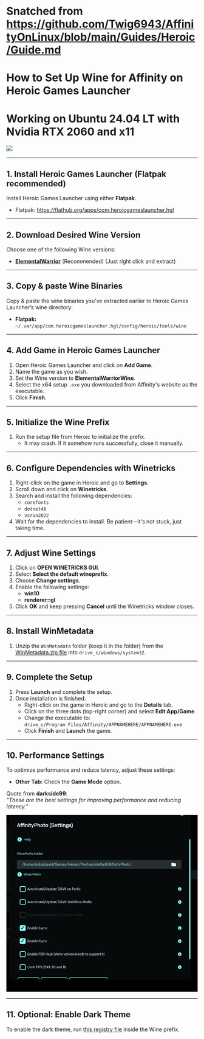 # Snatched from https://github.com/Twig6943/AffinityOnLinux/blob/main/Guides/Heroic/Guide.md

# How to Set Up Wine for Affinity on Heroic Games Launcher
# Working on Ubuntu 24.04 LT with Nvidia RTX 2060 and x11

<img src="/Twig6943/AffinityOnLinux/blob/main/Assets/NewLogos/AffinityHGL.png" width="400"/>

---
## 1. Install Heroic Games Launcher (Flatpak recommended)

Install Heroic Games Launcher using either **Flatpak**.

- Flatpak: https://flathub.org/apps/com.heroicgameslauncher.hgl
---

## 2. Download Desired Wine Version

Choose one of the following Wine versions:

- [**ElementalWarrior**](https://github.com/Twig6943/wine/releases) (Recommended) (Just right click and extract)

---

## 3. Copy & paste Wine Binaries

Copy & paste the wine binaries you've extracted earlier to Heroic Games Launcher’s wine directory:

- **Flatpak:** `~/.var/app/com.heroicgameslauncher.hgl/config/heroic/tools/wine`

---

## 4. Add Game in Heroic Games Launcher

1. Open Heroic Games Launcher and click on **Add Game**.
2. Name the game as you wish.
3. Set the Wine version to **ElementalWarriorWine**.
4. Select the x64 setup `.exe` you downloaded from Affinity's website as the executable.
5. Click **Finish**.

---

## 5. Initialize the Wine Prefix

1. Run the setup file from Heroic to initialize the prefix.
   - It may crash. If it somehow runs successfully, close it manually.

---

## 6. Configure Dependencies with Winetricks

1. Right-click on the game in Heroic and go to **Settings**.
2. Scroll down and click on **Winetricks**.
3. Search and install the following dependencies:
    - `corefonts`
    - `dotnet48`
    - `vcrun2022`
4. Wait for the dependencies to install. Be patient—it's not stuck, just taking time.

---

## 7. Adjust Wine Settings

1. Click on **OPEN WINETRICKS GUI**.
2. Select **Select the default wineprefix**.
3. Choose **Change settings**.
4. Enable the following settings:
    - **win10**
    - **renderer=gl**
5. Click **OK** and keep pressing **Cancel** until the Winetricks window closes.

---

## 8. Install WinMetadata

1. Unzip the `WinMetadata` folder (keep it in the folder) from the [WinMetadata.zip file](https://archive.org/download/win-metadata/WinMetadata.zip) into `drive_c/windows/system32`.

---

## 9. Complete the Setup

1. Press **Launch** and complete the setup.
2. Once installation is finished:
    - Right-click on the game in Heroic and go to the **Details** tab.
    - Click on the three dots (top-right corner) and select **Edit App/Game**.
    - Change the executable to:  
      `drive_c/Program Files/Affinity/APPNAMEHERE/APPNAMEHERE.exe`
    - Click **Finish** and **Launch** the game.

---

## 10. Performance Settings

To optimize performance and reduce latency, adjust these settings:

- **Other Tab:** Check the **Game Mode** option.

Quote from **darkside99**:  
*"These are the best settings for improving performance and reducing latency."*

![Performance.png](./Performance.png)

---

## 11. Optional: Enable Dark Theme

To enable the dark theme, run [this registry file](/wine-dark-theme.reg) inside the Wine prefix.
